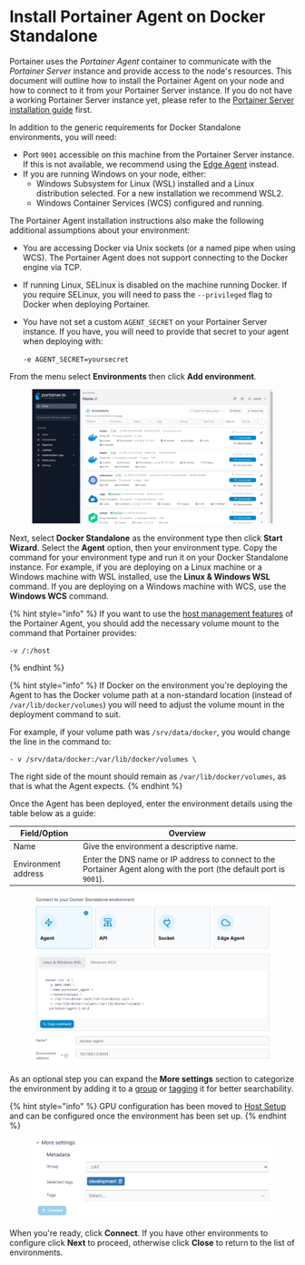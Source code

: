 # Install Portainer Agent on Docker Standalone

Portainer uses the _Portainer Agent_ container to communicate with the _Portainer Server_ instance and provide access to the node's resources. This document will outline how to install the Portainer Agent on your node and how to connect to it from your Portainer Server instance. If you do not have a working Portainer Server instance yet, please refer to the [Portainer Server installation guide](../../../../start/install/server/docker/linux.md) first.

In addition to the generic requirements for Docker Standalone environments, you will need:

* Port `9001` accessible on this machine from the Portainer Server instance. If this is not available, we recommend using the [Edge Agent](edge.md) instead.
* If you are running Windows on your node, either:
  * Windows Subsystem for Linux (WSL) installed and a Linux distribution selected. For a new installation we recommend WSL2.
  * Windows Container Services (WCS) configured and running.

The Portainer Agent installation instructions also make the following additional assumptions about your environment:

* You are accessing Docker via Unix sockets (or a named pipe when using WCS). The Portainer Agent does not support connecting to the Docker engine via TCP.
* If running Linux, SELinux is disabled on the machine running Docker. If you require SELinux, you will need to pass the `--privileged` flag to Docker when deploying Portainer.
*   You have not set a custom `AGENT_SECRET` on your Portainer Server instance. If you have, you will need to provide that secret to your agent when deploying with:

    `-e AGENT_SECRET=yoursecret`

From the menu select **Environments** then click **Add environment**.

<figure><img src="../../../../.gitbook/assets/2.18-environments-add.gif" alt=""><figcaption></figcaption></figure>

Next, select **Docker Standalone** as the environment type then click **Start Wizard**. Select the **Agent** option, then your environment type. Copy the command for your environment type and run it on your Docker Standalone instance. For example, if you are deploying on a Linux machine or a Windows machine with WSL installed, use the **Linux & Windows WSL** command. If you are deploying on a Windows machine with WCS, use the **Windows WCS** command.

{% hint style="info" %}
If you want to use the [host management features](../../../../user/docker/host/setup.md#enable-host-management-features) of the Portainer Agent, you should add the necessary volume mount to the command that Portainer provides:

```
-v /:/host
```
{% endhint %}

{% hint style="info" %}
If Docker on the environment you're deploying the Agent to has the Docker volume path at a non-standard location (instead of `/var/lib/docker/volumes`) you will need to adjust the volume mount in the deployment command to suit.&#x20;

For example, if your volume path was `/srv/data/docker`, you would change the line in the command to:

```
- v /srv/data/docker:/var/lib/docker/volumes \
```

The right side of the mount should remain as `/var/lib/docker/volumes`, as that is what the Agent expects.
{% endhint %}

Once the Agent has been deployed, enter the environment details using the table below as a guide:

| Field/Option        | Overview                                                                                                             |
| ------------------- | -------------------------------------------------------------------------------------------------------------------- |
| Name                | Give the environment a descriptive name.                                                                             |
| Environment address | Enter the DNS name or IP address to connect to the Portainer Agent along with the port (the default port is `9001`). |

<figure><img src="../../../../.gitbook/assets/2.16-environments-add-docker-agent.png" alt=""><figcaption></figcaption></figure>

As an optional step you can expand the **More settings** section to categorize the environment by adding it to a [group](../../groups.md) or [tagging](../../tags.md) it for better searchability.

{% hint style="info" %}
GPU configuration has been moved to [Host Setup](../../../../user/docker/host/setup.md#other) and can be configured once the environment has been set up.
{% endhint %}

<figure><img src="../../../../.gitbook/assets/2.18-environments-add-docker-moresettings.png" alt=""><figcaption></figcaption></figure>

When you're ready, click **Connect**. If you have other environments to configure click **Next** to proceed, otherwise click **Close** to return to the list of environments.

